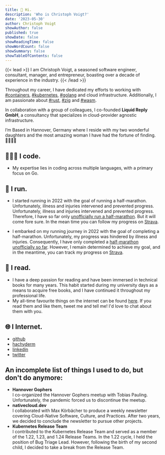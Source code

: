 ```yaml
---
title: 👋 Hi.
description: 'Who is Christoph Voigt?'
date: '2023-05-30'
author: Christoph Voigt
showAuthor: false
published: true
showDate: false
showReadingTime: false
showWordCount: false
showSummary: false
showTableOfContents: false
---
```


{{< lead >}}
I am Christoph Voigt, a seasoned software engineer, consultant, manager, and entrepreneur, boasting over a decade of experience in the industry.
{{< /lead >}}

Throughout my career, I have dedicated my efforts to working with [#containers](/tags/containers/), [#kubernetes](/tags/kubernetes/), [#golang](/tags/golang/) and cloud infrastructure. Additionally, I am passionate about [#rust](/tags/rust), [#zig](/tags/zig/) and [#wasm](/tags/wasm/).

In collaboration with a group of colleagues, I co-founded **Liquid Reply GmbH**, a consultancy that specializes in cloud-provider agnostic infrastructure.

I’m Based in Hannover, Germany where I reside with my two wonderful daughters and the most amazing woman I have had the fortune of finding. 👨‍👩‍👧‍👧

## 👨🏼‍💻 I code.

- My expertise lies in coding across multiple languages, with a primary focus on Go.

## 🏃 I run.

- I started running in 2022 with the goal of running a half-marathon. Unfortunately, illness and injuries intervened and prevented progress. Unfortunately, illness and injuries intervened and prevented progress. Therefore, I have so far only [unofficially run a half-marathon](https://www.strava.com/activities/8079748572/overview). But it will come fore sure. In the mean time you can follow my progress on [Strava](https://www.strava.com/athletes/11472957).

- I embarked on my running journey in 2022 with the goal of completing a half-marathon. Unfortunately, my progress was hindered by illness and injuries. Consequently, I have only completed a [half-marathon unofficially so far](https://www.strava.com/activities/8079748572/overview). However, I remain determined to achieve my goal, and in the meantime, you can track my progress on [Strava](https://www.strava.com/athletes/11472957).

## 📖 I read.

- I have a deep passion for reading and have been immersed in technical books for many years. This habit started during my university days as a means to acquire free books, and I have continued it throughout my professional life.
- My all-time favourite things on the internet can be found [here](/links). If you read them and like them, tweet me and tell me! I'd love to chat about them with you.

## 🌐 I Internet.

- [github](https://github.com/voigt)
- [hachyderm](https://hachyderm.io/@cv)
- [linkedin](https://linkedin.com/in/username)
- [twitter](https://twitter.com/vogti)

## An incomplete list of things I used to do, but don't do anymore:

- **Hannover Gophers**  
I co-organized the Hannover Gophers meetup with Tobias Pauling. Unfortunately, the pandemic forced us to discontinue the meetup.
- **nativecloud.dev**  
I collaborated with Max Körbächer to produce a weekly newsletter covering Cloud-Native Software, Culture, and Practices. After two years, we decided to conclude the newsletter to pursue other projects.
- **Kubernetes Release Team**  
I contributed to the Kubernetes Release Team and served as a member of the 1.22, 1.23, and 1.24 Release Teams. In the 1.22 cycle, I held the position of Bug Triage Lead. However, following the birth of my second child, I decided to take a break from the Release Team.
